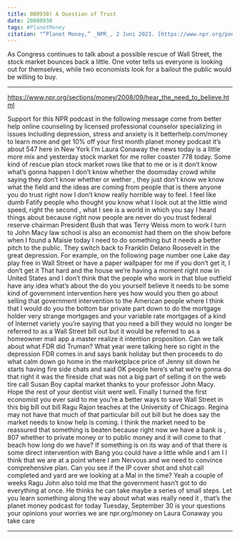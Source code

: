 ```yaml
---
title: 080930) A Question of Trust
date: 20080930
tags: #PlanetMoney
citation: "“Planet Money,” _NPR_, 2 Juni 2023. [https://www.npr.org/podcasts/510289/planet-money](https://www.npr.org/podcasts/510289/planet-money) (diakses 4 Juni 2023)."
---
```


As Congress continues to talk about a possible rescue of Wall Street, the stock market bounces back a little. One voter tells us everyone is looking out for themselves, while two economists look for a bailout the public would be willing to buy.

----

https://www.npr.org/sections/money/2008/09/hear_the_need_to_believe.html

Support for this NPR podcast in the following message come from better help online counseling by licensed professional counselor specializing in issues including depression, stress and anxiety is it betterhelp.com/money to learn more and get 10% off your first month planet money podcast it’s about 547 here in New York I’m Laura Conaway the news today is a little more mix and yesterday stock market for me roller coaster 778 today. Some kind of rescue plan stock market rows like that to me or is it don’t know what’s gonna happen I don’t know whether the doomsday crowd white saying they don’t know whether or wether , they just don’t know we know what the field and the ideas are coming from people that is there anyone you do trust right now I don’t know really horrible way to feel. I feel like dumb Fatify people who thought you know what I look out at the little wind speed, right the second , what I see is a world in which you say I heard things about because right now people are never do you trust federal reserve chairman President Bush that was Terry Weiss mom to work I turn to John Macy law school is also an economist had them on the show before when I found a Maisie today  I need to do something but it needs a better pitch to the public. They switch back to Franklin Delano Roosevelt in the great depression. For example, on the following page number one Lake day play free in Wall Street or have a paper wallpaper for me if you don’t get it, I don’t get it  That hard and the house we’re having a moment right now in United States and I don’t think that the people who work in that blue outfield have any idea what’s about the do you yourself believe it needs to be some kind of government intervention here yes how would you then go about selling that government intervention to the American people where I think that I would  do you the bottom bar private part down to do the mortgage holder very strange mortgages and your variable rate mortgages of a kind of Internet variety you’re saying that you need a bill they would no longer be referred to as a Wall Street bill out but it would be referred to as a homeowner mail app  a master realize it intention proposition. Can we talk about what FDR did Truman? What year were talking here so right in the depression FDR comes in and says bank holiday but then proceeds to do what calm down go home in the marketplace price of Jenny sit down he starts having fire side chats and said OK people here’s what we’re gonna do that right it was the fireside chat was not a big part of selling it  on the web tire call Susan Boy capital market thanks to your professor John Macy. Hope the rest of your dentist visit went well. Finally I turned the first economist you ever said to me you’re a better ways to save Wall Street in this big bill out bill Ragu Rajon teaches at the University of Chicago. Regina may not have that much of that particular bill out bill but he does say the market needs to know help is coming. I think the market need to be reassured that something is beaten because right now we have a bank is , 807 whether to private money or to public money and it will come to that beach how long do we have? If something is on its way and of that there is some direct intervention with Bang you could have a little while and I am I I think that we are at a point where I am  Nervous and we need to convince comprehensive plan. Can you see if the IP cover shot and shot call completed and yard are we looking at a Mal in the time? Yeah a couple of weeks Ragu John also told me that the government hasn’t got to do everything at once. He thinks he can take maybe a series of small steps. Let you learn something along the way about what was really need it , that’s the planet money podcast for today Tuesday, September 30 is your questions your opinions your worries we are npr.org/money on Laura Conaway you take care 

----
